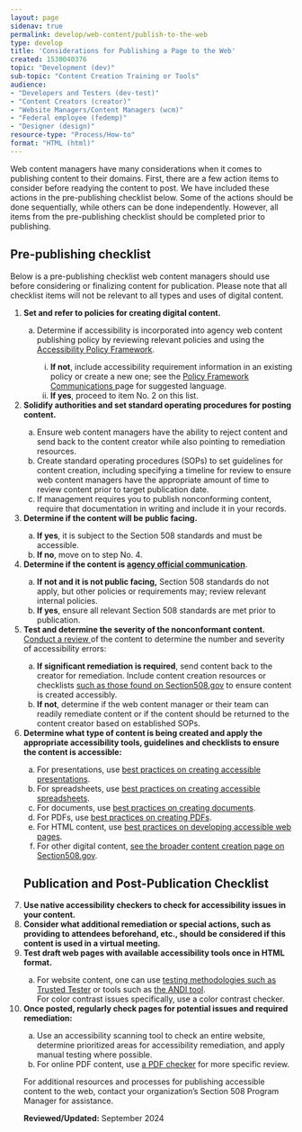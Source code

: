 ```yaml
---
layout: page
sidenav: true
permalink: develop/web-content/publish-to-the-web
type: develop 
title: 'Considerations for Publishing a Page to the Web'
created: 1530040376
topic: "Development (dev)"
sub-topic: "Content Creation Training or Tools"
audience:
- "Developers and Testers (dev-test)"
- "Content Creators (creator)"
- "Website Managers/Content Managers (wcm)"
- "Federal employee (fedemp)"
- "Designer (design)"
resource-type: "Process/How-to"
format: "HTML (html)"
---
```

Web content managers have many considerations when it comes to publishing content to their domains. First, there are a few action items to consider before readying the content to post. We have included these actions in the pre-publishing checklist below. Some of the actions should be done sequentially, while others can be done independently. However, all items from the pre-publishing checklist should be completed prior to publishing.

## Pre-publishing checklist
Below is a pre-publishing checklist web content managers should use before considering or finalizing content for publication. Please note that all checklist items will not be relevant to all types and uses of digital content.
<ol>
<li><strong>Set and refer to policies for creating digital content.</strong></li>
    <ol type="a"><li>Determine if accessibility is incorporated into agency web content publishing policy by reviewing relevant policies and using the <a href="https://www.section508.gov/manage/policy-framework/introduction"> Accessibility Policy Framework</a>.</li>
        <ol type="i"><li><strong>If not</strong>, include accessibility requirement information in an existing policy or create a new one; see the <a href="https://www.section508.gov/manage/policy-framework/guidance-by-policy-type/communications/"> Policy Framework Communications </a> page for suggested language.</li>
       <li><strong>If yes</strong>, proceed to item No. 2 on this list.</li></ol>
    </ol>
<li><strong>Solidify authorities and set standard operating procedures for posting content.</strong></li>
    <ol type="a"><li>Ensure web content managers have the ability to reject content and send back to the content creator while also pointing to remediation resources.</li>
    <li>Create standard operating procedures (SOPs) to set guidelines for content creation, including specifying a timeline for review to ensure web content managers have the appropriate amount of time to review content prior to target publication date.</li>
    <li>If management requires you to publish nonconforming content, require that documentation in writing and include it in your records.</li>
    </ol>
<li><strong>Determine if the content will be public facing.</strong></li>
    <ol type="a"><li><strong>If yes</strong>, it is subject to the Section 508 standards and must be accessible.
    <li><strong>If no</strong>, move on to step No. 4.</li>
    </ol>
<li><strong>Determine if the content is <a href="https://www.section508.gov/content/glossary/#sectionA"> agency official communication</strong></a>.</li>
    <ol type="a"><li><strong>If not and it is not public facing,</strong> Section 508 standards do not apply, but other policies or requirements may; review relevant internal policies.</li>
    <li><strong>If yes</strong>, ensure all relevant Section 508 standards are met prior to publication.</li>
    </ol>
<li><strong>Test and determine the severity of the nonconformant content.</strong> <a href="https://www.section508.gov/test/"> Conduct a review </a> of the content to determine the number and severity of accessibility errors:</li>
    <ol type="a"><li><strong>If significant remediation is required</strong>, send content back to the creator for  remediation. Include content creation resources or checklists <a href="https://www.section508.gov/create/">such as those found on Section508.gov</a> to ensure content is created accessibly.</li>
    <li><strong>If not</strong>, determine if the web content manager or their team can readily remediate content or if the content should be returned to the content creator based on established SOPs.</li>
    </ol>
<li><strong>Determine what type of content is being created and apply the appropriate accessibility tools, guidelines and checklists to ensure the content is accessible:</strong></li>
    <ol type="a"><li>For presentations, use <a href="https://www.section508.gov/create/presentations/">best practices on creating accessible presentations</a>.</li>
    <li>For spreadsheets, use <a href="https://www.section508.gov/create/spreadsheets/">best practices on creating accessible spreadsheets</a>.</li>
    <li>For documents, use <a href="https://www.section508.gov/create/documents/">best practices on creating documents</a>.</li>
    <li>For PDFs, use <a href="https://www.section508.gov/create/pdfs/">best practices on creating PDFs</a>.</li>
    <li>For HTML content, use <a href="https://www.section508.gov/develop/software-websites/">best practices on developing accessible web pages</a>.</li>
    <li>For other digital content, <a href="https://www.section508.gov/create/">see the broader content creation page on Section508.gov</a>.</li></ol>

## Publication and Post-Publication Checklist
<li><strong>Use native accessibility checkers to check for accessibility issues in your content.</strong></li>
<li><strong>Consider what additional remediation or special actions, such as providing to attendees beforehand, etc., should be considered if this content is used in a virtual meeting.</strong></li>
<li><strong>Test draft web pages with available accessibility tools once in HTML format.</strong></li>
    <ol type="a"><li>For website content, one can use <a href="https://www.section508.gov/test/trusted-tester/">testing methodologies such as Trusted Tester</a> or tools such as <a href="https://www.ssa.gov/accessibility/andi/help/install.html">the ANDI tool</a>.</li>
    <l>For color contrast issues specifically, use a color contrast checker.</li></ol>
<li><strong>Once posted, regularly check pages for potential issues and required remediation:</strong></li>
    <ol type="a"><li>Use an accessibility scanning tool to check an entire website, determine prioritized areas for accessibility remediation, and apply manual testing where possible.</li>
    <li>For online PDF content, use <a href="https://www.section508.gov/test/documents/">a PDF checker</a> for more specific review.</li></ol>

For additional resources and processes for publishing accessible content to the web, contact your organization’s Section 508 Program Manager for assistance.



**Reviewed/Updated:** September 2024